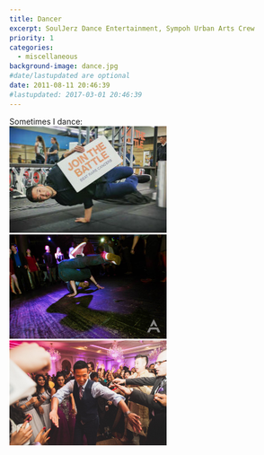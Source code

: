 ```yaml
---
title: Dancer
excerpt: SoulJerz Dance Entertainment, Sympoh Urban Arts Crew
priority: 1
categories:
  - miscellaneous
background-image: dance.jpg
#date/lastupdated are optional
date: 2011-08-11 20:46:39
#lastupdated: 2017-03-01 20:46:39
---
```

Sometimes I dance:<br>
<img src = "../images/dance1.jpg" width="280">
<img src = "../images/dance2.jpg" width="280">
<img src = "../images/dance3.jpg" width="280">
